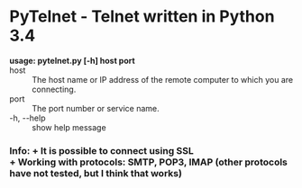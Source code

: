 # PyTelnet - Telnet written in Python 3.4
<dl>
<b>usage: pytelnet.py [-h] host port</b>

<dt />host<dd />The host name or IP address of the remote computer to which you are connecting.
<dt />port<dd />The port number or service name.

<dt />-h, --help<dd />show help message
</dl>
<h3 />Info:
+ It is possible to connect using SSL
<br>
+ Working with protocols: SMTP, POP3, IMAP (other protocols have not tested, but I think that works)
